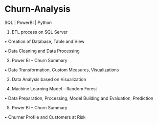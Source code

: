 # Churn-Analysis

SQL |
PowerBI |
Python


1. ETL process on SQL Server

•	Creation of Database, Table and View

•	Data Cleaning and Data Processing



2. Power BI – Churn Summary

•	Data Transformation, Custom Measures, Visualizations



3. Data Analysis based on Visualization


4. Machine Learning Model – Random Forest


•	Data Preparation, Processing, Model Building and Evaluation, Prediction


5. Power BI – Churn Summary

•	Churner Profile and Customers at Risk

